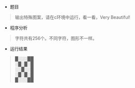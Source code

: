 * 题目
> 输出特殊图案，请在c环境中运行，看一看，Very Beautiful!

* 程序分析
> 字符共有256个。不同字符，图形不一样。

* 运行结果
> █░░░██   
> ░█░█░█   
> ░░█░░█   
> ░█░█░█   
> █░░░██
